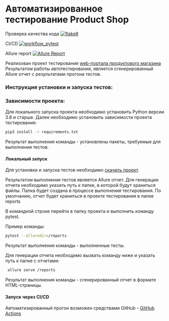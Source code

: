 
# Автоматизированное тестирование Product Shop

Проверка качества кода
[![flake8](https://github.com/gonuskus/Innopolis_final/actions/workflows/workflow_flake8.yml/badge.svg)](https://github.com/gonuskus/Innopolis_final/actions/workflows/workflow_flake8.yml)

CI/CD
[![workflow_pytest](https://github.com/gonuskus/Innopolis_final/actions/workflows/workflow_pytest.yml/badge.svg)](https://github.com/gonuskus/Innopolis_final/actions/workflows/workflow_pytest.yml)

Allure report
[![Allure Report](https://img.shields.io/static/v1?label=AllureReport&message=informational&color=blue)](https://gonuskus.github.io/Innopolis_final/)

Реализован проект тестирования [web-портала продуктового магазина](https://berpress.github.io/online-grocery-store/)
Результатом работы автотестирования, является сгенерированный Allure отчет с результатами прогона тестов.


### Инструкция установки и запуска тестов:
### Зависимости проекта:
Для локального запуска проекта необходимо установить Python версии 3.8 и старше.
Далее необходимо установить зависимости проекта тестирования:

```bash
pip3 install -r requirements.txt 
```
Результат выполнения команды - установлены пакеты, требуемые для выполнения тестов.


#### Локальный запуск
Для установки и запуска тестов необходимо [скачать проект](https://github.com/gonuskus/Innopolis_final/archive/refs/heads/main.zip).

Результатом выполнения тестов является Allure отчет.
Для генерации отчета необходимо указать путь к папке, в которой будут храниться файлы.
Папка будет создана в процессе выполнения тестирования.
По умолчанию, отчет будет храниться в проекте тестирования в папке reports

В командной строке перейти в папку проекта и выполнить команду pytest.

Пример команды:
```bash
pytest --alluredir=/reports
```
Результат выполнения команды - выполненные тесты.

Для генерации отчета необходимо вызвать команду ниже и указать путь к папке с отчетами:

```bash
 allure serve /reports
```
Результат выполнения команды - сгенерированный отчет в формате HTML-страницы.

#### Запуск через CI/CD

Автоматизированный прогон возможен средствами GitHub - [GitHub Actions](https://github.com/gonuskus/Innopolis_final/actions)
